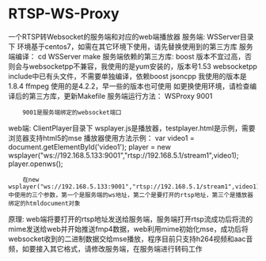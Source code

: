 # RTSP-WS-Proxy
一个RTSP转Websocket的服务端和对应的web端播放器
服务端:
	WSServer目录下
	环境基于centos7，如需在其它环境下使用，请先替换使用到的第三方库
	服务端编译：
		cd WSServer
		make
	服务端依赖的第三方库:
		boost		版本不宜过高，否则会与websocketpp不兼容，我使用的是yum安装的，版本号1.53
		websocketpp	include中已有头文件，不需要单独编译，依赖boost
		jsoncpp		我使用的版本是1.8.4
		ffmpeg		使用的是4.2.2，早一些的版本也可使用
		如更换使用环境，请检查编译后的第三方库，更新Makefile
	服务端运行方法：
		WSProxy 9001
		
		9001是服务端绑定的websocket端口

web端:
	ClientPlayer目录下
	wsplayer.js是播放器，testplayer.html是示例，需要浏览器支持html5的mse
	播放器使用方法示例：
		var video1 = document.getElementById('video1');
        player = new wsplayer("ws://192.168.5.133:9001","rtsp://192.168.5.1/stream1",video1);    
        player.openws();
		
		在new wsplayer("ws://192.168.5.133:9001","rtsp://192.168.5.1/stream1",video1);中使用的三个参数，第一个是服务端的ws地址，第二个是要打开的rtsp地址，第三个是播放器绑定的htmldocument对象

原理:
	web端将要打开的rtsp地址发送给服务端，服务端打开rtsp流成功后将流的mime发送给web并开始推送fmp4数据，web利用mime初始化mse，成功后将websocket收到的二进制数据交给mse播放，程序目前只支持h264视频和aac音频，如要接入其它格式，请修改服务端，在服务端进行转码工作